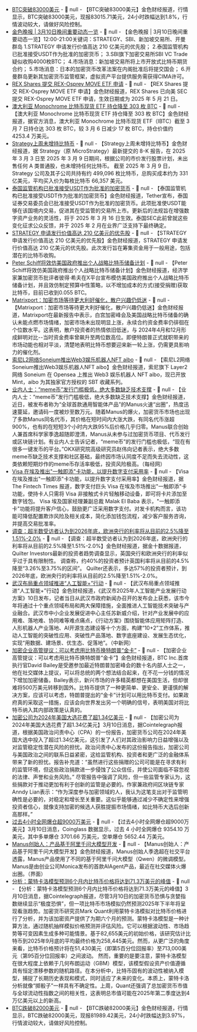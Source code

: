 - [BTC突破83000美元]() - 📰 null - 【BTC突破83000美元】金色财经报道，行情显示，BTC突破83000美元，现报83015.71美元，24小时跌幅达到1.8%，行情波动较大，请做好风险控制。
- [金色晚报 | 3月10日晚间重要动态一览]() - 📰 null - 【金色晚报 | 3月10日晚间重要动态一览】12:00-21:00关键词：STRATEGY、SBI、新加坡交易所、开曼群岛 
1.STRATEGY 申请发行价值高达 210 亿美元的优先股； 
2.泰国监管机构已批准接受USDT作为批准的加密货币； 
3.SBI旗下加密交易所SBI VC Trade疑似收购4000枚BTC； 
4.市场消息：新加坡交易所将上市开放式比特币期货合约； 
5.市场消息：日本的加密货币改革法案在内阁批准后将提交国会； 
6.开曼群岛更新其加密货币监管框架，虚拟资产平台提供服务需获得CIMA许可。
- [REX Shares 提交 REX-Osprey MOVE ETF 申请](https://x.com/ETFhearsay/status/1899067737835466880) - 📰 null - 【REX Shares 提交 REX-Osprey MOVE ETF 申请】金色财经报道，REX Shares 已向美 SEC 提交 REX-Osprey MOVE ETF 申请，生效日期或为 2025 年 5 月 21 日。
- [澳大利亚 Monochrome 比特币现货 ETF 持仓降至 303 枚 BTC](https://x.com/MonochromeAsset/status/1899075621608882521) - 📰 null - 【澳大利亚 Monochrome 比特币现货 ETF 持仓降至 303 枚 BTC】金色财经报道，据官方消息，澳大利亚 Monochrome 比特币现货 ETF（IBTC）截至 3 月 7 日持仓达 303 枚 BTC，较 3 月 6 日减少 17 枚 BTC，持仓价值约 4253.4 万美元。
- [Strategy上周未增持比特币](https://assets.contentstack.io/v3/assets/bltf8d808d9b8cebd37/blt7b0538e68530c0ca/67ced38c1c7222fe86433d12/form-8-k_03-10-2025.pdf) - 📰 null - 【Strategy上周未增持比特币】金色财经报道，据 Strategy（原 MicroStrategy）最新提交的 8-K 报告，在 2025 年 3 月 3 日至 2025 年 3 月 9 日期间，根据公司的市价发行股票计划，未出售任何 A 类普通股，也未增持任何比特币。 
截至 2025 年 3 月 9 日，Strategy 公司及其子公司共持有约 499,096 枚比特币，总购买成本约为 331 亿美元，平均买入价为每枚比特币 66,357 美元。
- [泰国监管机构已批准接受USDT作为批准的加密货币](https://tether.io/news/thailands-regulator-recognizes-tethers-usdt-as-an-approved-cryptocurrency-in-major-step-for-digital-assets/) - 📰 null - 【泰国监管机构已批准接受USDT作为批准的加密货币】金色财经报道，Tether宣布，泰国证券交易委员会已批准接受USDT作为批准的加密货币。此项批准使USDT能够在该国境内交易，促进其在受监管的交易所上市。更新后的法规旨在增强数字资产业务的灵活性，将于 2025 年 3 月 16 日生效。泰国SEC此前曾就这些变化征求公众反馈，并于 2025 年 2 月在业界广泛支持下最终确定。
- [STRATEGY 申请发行价值高达 210 亿美元的优先股](https://x.com/TreeNewsFeed/status/1899066696364695840) - 📰 null - 【STRATEGY 申请发行价值高达 210 亿美元的优先股】金色财经报道，STRATEGY 申请发行价值高达 210 亿美元的优先股。此次发行旨在筹集资金用于一般用途，包括潜在的比特币收购。
- [Peter Schiff将效仿美国政府推出个人战略比特币储备计划](https://x.com/BTCTN/status/1899060656583614642) - 📰 null - 【Peter Schiff将效仿美国政府推出个人战略比特币储备计划】金色财经报道，经济学家兼加密货币批评者彼得·希夫在X平台宣布模仿美国政府推出个人战略比特币储备计划，并且效仿制定预算中性策略，以不增加成本的方式(接受捐赠)获取比特币，目前已收到0.055 BTC。
- [Matrixport：加密市场等待更大利好催化，散户兴趣仍低迷](https://x.com/Matrixport_CN/status/1899061653666427288) - 📰 null - 【Matrixport：加密市场等待更大利好催化，散户兴趣仍低迷】金色财经报道，Matrixport在最新报告中表示，白宫加密峰会及美国战略比特币储备的确认未能点燃市场情绪，加密市场未出现明显上涨，永续合约资金费率仍徘徊在个位数水平。这表明，散户投资者的热情依旧低迷，与 2024年4月和12月形成鲜明对比--当时资金费率曾飙升至两位数高位。即便特朗普正式就职带来的市场动能也相对平淡，清楚地表明比特币想要迎来新一轮上涨，仍需更具影响力的催化剂。
- [索尼L2网络Soneium推出Web3娱乐机器人NFT aibo](https://x.com/soneium/status/1899024700510257570) - 📰 null - 【索尼L2网络Soneium推出Web3娱乐机器人NFT aibo】金色财经报道，索尼旗下 Layer2 网络 Soneium 在 Opensea 上推出 Web3 娱乐机器人 NFT aibo，现已开放 Mint，aibo 为其独家官方授权的 SBT 收藏系列。
- [业内人士：“meme币”发行门槛极低，绝大多数缺乏技术支撑]() - 📰 null - 【业内人士：“meme币”发行门槛极低，绝大多数缺乏技术支撑】金色财经报道，近日，被发布者称为“全球首款通用智能体产品”的Manus火速“出圈”，热度迅速蔓延，邀请码一度被炒至数万元。随着Manus的爆火，加密货币市场也出现了多款Manus同名代币，其价格在短时间内大涨大跌，有同名代币涨超900%，也有的在短短3个小时内大跌95%后价格几乎归零。Manus联合创始人兼首席科学家季逸超随即澄清，Manus从未参与过加密货币项目、代币发行或区块链计划。有业内人士告诉记者，“meme币”的发行门槛也极低，“现在有很多一键发币的平台。”OKX研究院高级研究员赵伟向记者表示，绝大多数meme币缺乏技术支撑和社区基础，最终因市场认同度不足而失去流动性，这类依赖短期炒作的meme币存活率极低，投资风险极高。（每经网）
- [Visa 在埃及推出"一触即添"卡功能，以提升数字支付采用率]() - 📰 null - 【Visa 在埃及推出"一触即添"卡功能，以提升数字支付采用率】金色财经报道，据 The Fintech Times 报道，数字支付巨头 Visa 在埃及市场推出"一触即添"卡功能，使持卡人只需将 Visa 非接触式卡片轻触移动设备，即可将卡片添加至数字钱包。 
Visa 埃及国家经理兼副总裁 Malak El Baba 表示，"一触即添卡"功能将提升客户信心，鼓励更广泛采用数字支付。对发卡机构而言，该功能可降低配置欺诈风险及相关成本，简化添加钱包流程，减少客户服务咨询，并提高交易批准率。
- [调查：超半数受访者认为到2026年底，欧洲央行的利率将从目前的2.5%降至1.51%-2.0%]() - 📰 null - 【调查：超半数受访者认为到2026年底，欧洲央行的利率将从目前的2.5%降至1.51%-2.0%】金色财经报道，据金十数据报道，Quilter Investors最新的投资者趋势调查显示，英国央行和欧洲央行的利率似乎过于具有限制性。 
调查称，约40%的投资者预计英国利率将从目前的4.5%降至“3.26%至3.75%的区间”。 
Quilter还表示，多达57%的投资者预计，到2026年底，欧洲央行的利率将从目前的2.5%降至1.51%-2.0%。
- [武汉布局重点领域推进“人工智能+”行动]() - 📰 null - 【武汉布局重点领域推进“人工智能+”行动】金色财经报道，《武汉市2025年人工智能产业发展行动方案》10日发布，记者当日从武汉市政府新闻办召开的发布会上获悉，该市今年将通过十个重点领域布局和两大保障措施，全面推进人工智能技术突破与产业融合。武汉市中小企业发展促进中心主任苏新威介绍，针对产业发展中的应用难、落地难、协同难等难点痛点，《行动方案》围绕智能体应用矩阵打造、人形机器人产业落地、AI开源生态建设等十个方面，构建“10+2”工作体系，推动人工智能的突破性应用、突破性产品落地、数字底座建设、发展生态优化，实现“用数据、建场景、优生态、促落地”。（中新网）
- [加密企业高管提议：可以考虑用比特币换特朗普“金卡”]() - 📰 null - 【加密企业高管提议：可以考虑用比特币换特朗普“金卡”】金色财经报道，BTC Inc.首席执行官David Bailey是受邀参加最近特朗普加密峰会的数十名内部人士之一，他在社交媒体上提议，可以将总统的两个想法结合起来，在不花一分钱的情况下增加加密储备。Bailey表示，新兴市场的许多精英都想在美国生活，但却很难将500万美元转移到国外。比特币提供了一种更简单、更安全、更谨慎的解决方案，应该可以考虑，特朗普提出的“金卡”计划可以用比特币支付。如果政府真的采取这一措施，应该会向世界发出另一个明确的信号，表明美国对将比特币纳入其内部政策是认真的。
- [加密公司为2024年美国大选花费了超1.34亿美元]() - 📰 null - 【加密公司为2024年美国大选花费了超1.34亿美元】3月10日消息，据Cointelegraph报道，根据美国政治问责中心（CPA）的一份报告，加密货币公司在2024年美国大选中投入了超过1.34亿美元，这引发了人们对其政治影响力日益增强以及对监管稳定性潜在风险的担忧。政治问责中心发布的这份报告指出，加密公司与美国政治之间的联系日益紧密，这给监管机构、投资者和更广泛的金融体系带来了新的担忧。报告补充道：“虽然进行这些捐赠的公司可能是在寻求有利的监管环境，但这些政治捐款进一步侵蚀了公众信任，并使公司面临不容忽视的法律、声誉和业务风险。” 
尽管报告中强调了风险，但一些监管专家认为，这些捐款对于推动更加有利于创新的监管是必要的。作家兼政府间区块链专家Anndy Lian表示：“作为深度参与加密领域的人，我认为这笔支出对于监管明确性是必要的，对稳定和增长至关重要。这似乎能够通过减少不确定性来增强投资者信心，就像支持加密的候选人获胜提振市场情绪，如比特币大选后创新高那样。”
- [过去4小时全网爆仓超9000万美元]() - 📰 null - 【过去4小时全网爆仓超9000万美元】3月10日消息，Coinglass 数据显示，过去 4 小时全网爆仓 9354.10 万美元，其中多单爆仓 3701.66 万美元，空单爆仓 5652.44 万美元。
- [Manus创始人：产品基于阿里千问大模型开发]() - 📰 null - 【Manus创始人：产品基于阿里千问大模型开发】金色财经报道，Manus创始人季逸超在社交平台透露，Manus产品使用了不同的基于阿里千问大模型（Qwen）的微调模型。Manus是由创业公司Monica发布的首款AIAgent产品，最近在社交媒体火爆出圈。（界面）
- [分析：蒙特卡洛模型预测6个月内比特币价格将达到71.3万美元的峰值]() - 📰 null - 【分析：蒙特卡洛模型预测6个月内比特币价格将达到71.3万美元的峰值】3月10日消息，据Cointelegraph报道，尽管3月10日的加密货币恐惧与贪婪指数继续显示“极度恐惧”，但一项比特币市场模拟仍然预测2025年下半年将呈现看涨趋势。加密货币研究员Mark Quant利用蒙特卡洛模拟对比特币价格进行了分析，并为该加密资产提供了为期六个月的预测。蒙特卡洛模型是一种计算方法，通过随机抽样模拟价格预测并评估风险。它可以根据波动性、市场趋势等可变因素生成多种可能情景。基于82,655美元的初始价格，该研究估计比特币到2025年9月底的平均最终价格为258,445美元。然而，从更广泛的角度来看，比特币价格预计将在51,430美元（即第5百分位回报率）至713,000美元（第95百分位回报率）之间波动。 
然而，重要的是要注意，蒙特卡洛模型在很大程度上依赖于几何布朗运动（GBM）模型，该模型假设资产价值遵循具有恒定漂移参数的随机路径。在本分析中，比特币固有的波动性被纳入模型，捕捉了长期历史表现和模式，同时适应了未来的变化。本质上，蒙特卡洛分析就像“掷骰子”一样具有不确定性。上周，Quant还强调了总加密货币市值与全球流动性指数之间的相关性，这表明总市值可能在2025年第二季度达到4万亿美元以上的新高。
- [BTC跌破82000美元]() - 📰 null - 【BTC跌破82000美元】金色财经报道，行情显示，BTC跌破82000美元，现报81989.42美元，24小时跌幅达到3.97%，行情波动较大，请做好风险控制。
